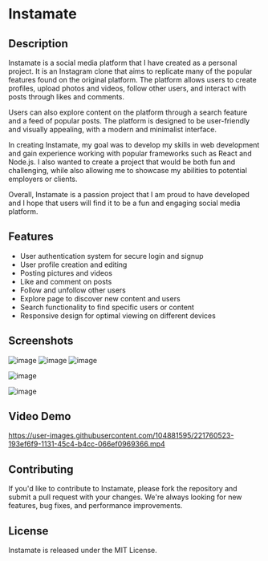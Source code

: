 # Instamate

## Description

Instamate is a social media platform that I have created as a personal project. It is an Instagram clone that aims to replicate many of the popular features found on the original platform. The platform allows users to create profiles, upload photos and videos, follow other users, and interact with posts through likes and comments.

Users can also explore content on the platform through a search feature and a feed of popular posts. The platform is designed to be user-friendly and visually appealing, with a modern and minimalist interface.

In creating Instamate, my goal was to develop my skills in web development and gain experience working with popular frameworks such as React and Node.js. I also wanted to create a project that would be both fun and challenging, while also allowing me to showcase my abilities to potential employers or clients.

Overall, Instamate is a passion project that I am proud to have developed and I hope that users will find it to be a fun and engaging social media platform.
## Features

- User authentication system for secure login and signup
- User profile creation and editing
- Posting pictures and videos
- Like and comment on posts
- Follow and unfollow other users
- Explore page to discover new content and users
- Search functionality to find specific users or content
- Responsive design for optimal viewing on different devices
## Screenshots
![image](https://user-images.githubusercontent.com/104881595/221766214-110808e1-c835-418a-abe0-2c73c05c595c.png) ![image](https://user-images.githubusercontent.com/104881595/221766530-100a1776-6f70-4097-b1da-b38e811c3b76.png) ![image](https://user-images.githubusercontent.com/104881595/221767994-b04dc519-9ba5-4d82-a6df-c0a46ffb5a03.png)

![image](https://user-images.githubusercontent.com/104881595/221768412-8a85e583-c8b3-4141-8d8c-fac650165054.png)

![image](https://user-images.githubusercontent.com/104881595/221768581-5b3bb752-d773-4984-9512-f31b7ee4491e.png)

## Video Demo

https://user-images.githubusercontent.com/104881595/221760523-193ef6f9-1131-45c4-b4cc-066ef0969366.mp4

## Contributing

If you'd like to contribute to Instamate, please fork the repository and submit a pull request with your changes. We're always looking for new features, bug fixes, and performance improvements.

## License

Instamate is released under the MIT License.

